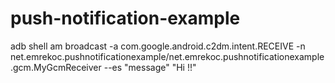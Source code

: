 # push-notification-example
adb shell am broadcast -a com.google.android.c2dm.intent.RECEIVE -n net.emrekoc.pushnotificationexample/net.emrekoc.pushnotificationexample.gcm.MyGcmReceiver --es "message" "Hi !!"
